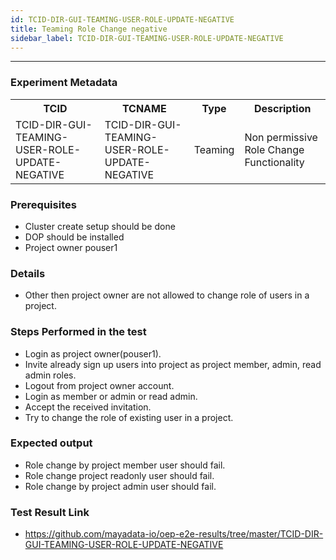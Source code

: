 ```yaml
---
id: TCID-DIR-GUI-TEAMING-USER-ROLE-UPDATE-NEGATIVE
title: Teaming Role Change negative
sidebar_label: TCID-DIR-GUI-TEAMING-USER-ROLE-UPDATE-NEGATIVE
---
```

------


### Experiment Metadata

<table>
  <tr>
    <th> TCID </th>
    <th> TCNAME </th>
    <th> Type </th>
    <th> Description </th>
  </tr>
  <tr>
    <td> TCID-DIR-GUI-TEAMING-USER-ROLE-UPDATE-NEGATIVE </td>
    <td> TCID-DIR-GUI-TEAMING-USER-ROLE-UPDATE-NEGATIVE </td>
    <td> Teaming </td>
    <td> Non permissive Role Change Functionality  </td>
  </tr>
</table>

### Prerequisites
- Cluster create setup should be done
- DOP should be installed
- Project owner pouser1


### Details
- Other then project owner are not allowed to change role of users in a project.

### Steps Performed in the test

- Login as project owner(pouser1).
- Invite already sign up users into project as project member, admin, read admin roles.
- Logout from project owner account.
- Login as member or admin or read admin.
- Accept the received invitation.
- Try to change the role of existing user in a project.


### Expected output

- Role change by project member user should fail.
- Role change project readonly user should fail.
- Role change by project admin user should fail.


### Test Result Link

- https://github.com/mayadata-io/oep-e2e-results/tree/master/TCID-DIR-GUI-TEAMING-USER-ROLE-UPDATE-NEGATIVE